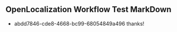 ## OpenLocalization Workflow Test MarkDown
* abdd7846-cde8-4668-bc99-68054849a496 thanks!

<!--HONumber=Aug16_HO3-->


